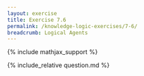 ```yaml
---
layout: exercise
title: Exercise 7.6
permalink: /knowledge-logic-exercises/7-6/
breadcrumb: Logical Agents
---
```


{% include mathjax_support %}

<div><i class="arrow-up loader" data-chapter="knowledge-logic-exercises" data-exercise="ex_6" data-rating="0"></i></div>
{% include_relative question.md %}
